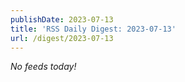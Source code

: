 ```yaml
---
publishDate: 2023-07-13
title: 'RSS Daily Digest: 2023-07-13'
url: /digest/2023-07-13
---
```


_No feeds today!_
